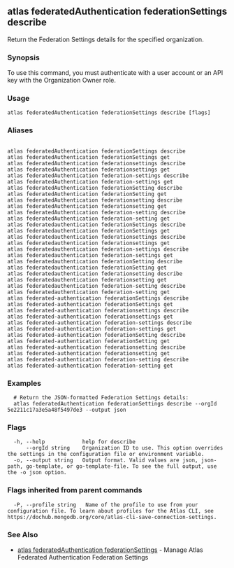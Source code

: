 ## atlas federatedAuthentication federationSettings describe

Return the Federation Settings details for the specified organization.


### Synopsis

To use this command, you must authenticate with a user account or an API key with the Organization Owner role.


### Usage
```
atlas federatedAuthentication federationSettings describe [flags]
```

### Aliases
```

atlas federatedAuthentication federationSettings describe
atlas federatedAuthentication federationSettings get
atlas federatedAuthentication federationsettings describe
atlas federatedAuthentication federationsettings get
atlas federatedAuthentication federation-settings describe
atlas federatedAuthentication federation-settings get
atlas federatedAuthentication federationSetting describe
atlas federatedAuthentication federationSetting get
atlas federatedAuthentication federationsetting describe
atlas federatedAuthentication federationsetting get
atlas federatedAuthentication federation-setting describe
atlas federatedAuthentication federation-setting get
atlas federatedauthentication federationSettings describe
atlas federatedauthentication federationSettings get
atlas federatedauthentication federationsettings describe
atlas federatedauthentication federationsettings get
atlas federatedauthentication federation-settings describe
atlas federatedauthentication federation-settings get
atlas federatedauthentication federationSetting describe
atlas federatedauthentication federationSetting get
atlas federatedauthentication federationsetting describe
atlas federatedauthentication federationsetting get
atlas federatedauthentication federation-setting describe
atlas federatedauthentication federation-setting get
atlas federated-authentication federationSettings describe
atlas federated-authentication federationSettings get
atlas federated-authentication federationsettings describe
atlas federated-authentication federationsettings get
atlas federated-authentication federation-settings describe
atlas federated-authentication federation-settings get
atlas federated-authentication federationSetting describe
atlas federated-authentication federationSetting get
atlas federated-authentication federationsetting describe
atlas federated-authentication federationsetting get
atlas federated-authentication federation-setting describe
atlas federated-authentication federation-setting get
```

### Examples

```
  # Return the JSON-formatted Federation Settings details:
  atlas federatedAuthentication federationSettings describe --orgId 5e2211c17a3e5a48f5497de3 --output json
```


### Flags

```
  -h, --help            help for describe
      --orgId string    Organization ID to use. This option overrides the settings in the configuration file or environment variable.
  -o, --output string   Output format. Valid values are json, json-path, go-template, or go-template-file. To see the full output, use the -o json option.

```


### Flags inherited from parent commands

```
  -P, --profile string   Name of the profile to use from your configuration file. To learn about profiles for the Atlas CLI, see https://dochub.mongodb.org/core/atlas-cli-save-connection-settings.

```

### See Also


* [atlas federatedAuthentication federationSettings](atlas_federatedAuthentication_federationSettings.md)	- Manage Atlas Federated Authentication Federation Settings



